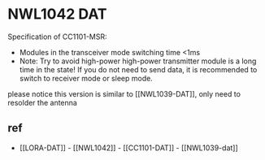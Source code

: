 
# NWL1042 DAT





Specification of CC1101-MSR:
- Modules in the transceiver mode switching time <1ms
- Note: Try to avoid high-power high-power transmitter module is a long time in the state! If you do not need to send data, it is recommended to switch to receiver mode or sleep mode.


please notice this version is similar to [[NWL1039-DAT]], only need to resolder the antenna 


## ref 

- [[LORA-DAT]] - [[NWL1042]] - [[CC1101-DAT]] - [[NWL1039-dat]]


